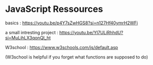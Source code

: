 # JavaScript Ressources 
basics : https://youtu.be/p4Y7sZwHGS8?si=n127Hf40ymrH2WFi

a small intresting project : https://youtu.be/Yl7ULiRhhdU?si=MuLihLX3qonQI_ht

W3school : https://www.w3schools.com/js/default.asp 

(W3school is helpful if you forget what functions are supposed to do)
